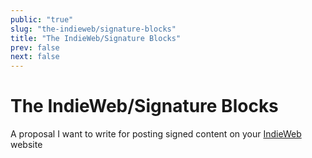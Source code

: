 ```yaml
---
public: "true"
slug: "the-indieweb/signature-blocks"
title: "The IndieWeb/Signature Blocks"
prev: false
next: false
---
```

# The IndieWeb/Signature Blocks

A proposal I want to write for posting signed content on your [IndieWeb](/garden/the-small-web/index.md) website
